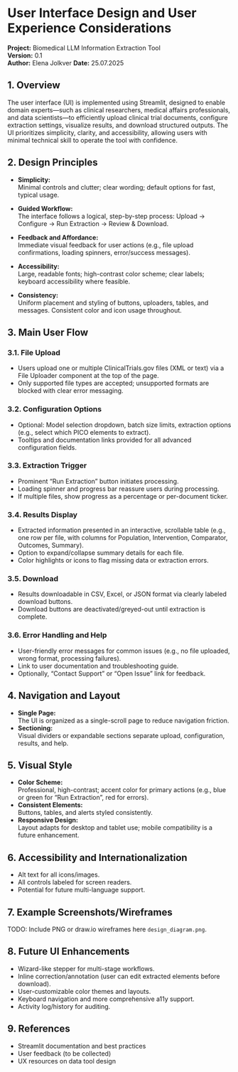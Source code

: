# **User Interface Design and User Experience Considerations**

**Project:** Biomedical LLM Information Extraction Tool  
**Version:** 0.1  
**Author:** Elena Jolkver
**Date:** 25.07.2025


## **1. Overview**

The user interface (UI) is implemented using Streamlit, designed to enable domain experts—such as clinical researchers, medical affairs professionals, and data scientists—to efficiently upload clinical trial documents, configure extraction settings, visualize results, and download structured outputs. The UI prioritizes simplicity, clarity, and accessibility, allowing users with minimal technical skill to operate the tool with confidence.



## **2. Design Principles**

- **Simplicity:**  
  Minimal controls and clutter; clear wording; default options for fast, typical usage.

- **Guided Workflow:**  
  The interface follows a logical, step-by-step process: Upload → Configure → Run Extraction → Review & Download.

- **Feedback and Affordance:**  
  Immediate visual feedback for user actions (e.g., file upload confirmations, loading spinners, error/success messages).

- **Accessibility:**  
  Large, readable fonts; high-contrast color scheme; clear labels; keyboard accessibility where feasible.

- **Consistency:**  
  Uniform placement and styling of buttons, uploaders, tables, and messages. Consistent color and icon usage throughout.



## **3. Main User Flow**

### **3.1. File Upload**

- Users upload one or multiple ClinicalTrials.gov files (XML or text) via a File Uploader component at the top of the page.
- Only supported file types are accepted; unsupported formats are blocked with clear error messaging.

### **3.2. Configuration Options**

- Optional: Model selection dropdown, batch size limits, extraction options (e.g., select which PICO elements to extract).
- Tooltips and documentation links provided for all advanced configuration fields.

### **3.3. Extraction Trigger**

- Prominent “Run Extraction” button initiates processing.
- Loading spinner and progress bar reassure users during processing.
- If multiple files, show progress as a percentage or per-document ticker.

### **3.4. Results Display**

- Extracted information presented in an interactive, scrollable table (e.g., one row per file, with columns for Population, Intervention, Comparator, Outcomes, Summary).
- Option to expand/collapse summary details for each file.
- Color highlights or icons to flag missing data or extraction errors.

### **3.5. Download**

- Results downloadable in CSV, Excel, or JSON format via clearly labeled download buttons.
- Download buttons are deactivated/greyed-out until extraction is complete.

### **3.6. Error Handling and Help**

- User-friendly error messages for common issues (e.g., no file uploaded, wrong format, processing failures).
- Link to user documentation and troubleshooting guide.
- Optionally, “Contact Support” or “Open Issue” link for feedback.



## **4. Navigation and Layout**

- **Single Page:**  
  The UI is organized as a single-scroll page to reduce navigation friction.
- **Sectioning:**  
  Visual dividers or expandable sections separate upload, configuration, results, and help.



## **5. Visual Style**

- **Color Scheme:**  
  Professional, high-contrast; accent color for primary actions (e.g., blue or green for “Run Extraction”, red for errors).
- **Consistent Elements:**  
  Buttons, tables, and alerts styled consistently.
- **Responsive Design:**  
  Layout adapts for desktop and tablet use; mobile compatibility is a future enhancement.



## **6. Accessibility and Internationalization**

- Alt text for all icons/images.
- All controls labeled for screen readers.
- Potential for future multi-language support.

## **7. Example Screenshots/Wireframes**

TODO: Include PNG or draw.io wireframes here `design_diagram.png`. 


## **8. Future UI Enhancements**

- Wizard-like stepper for multi-stage workflows.
- Inline correction/annotation (user can edit extracted elements before download).
- User-customizable color themes and layouts.
- Keyboard navigation and more comprehensive a11y support.
- Activity log/history for auditing.

## **9. References**

- Streamlit documentation and best practices
- User feedback (to be collected)
- UX resources on data tool design


